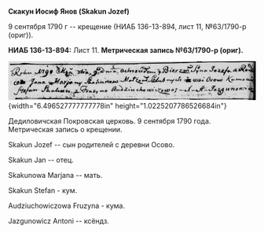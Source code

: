 **Скакун Иосиф Янов (Skakun Jozef)**

9 сентября 1790 г -- крещение (НИАБ 136-13-894, лист 11, №63/1790-р
(ориг)).

**НИАБ 136-13-894:** Лист 11. **Метрическая запись №63/1790-р (ориг).**

![](./media/43641df56d45fe9551283912833ec8dfcf02441d.png){width="6.496527777777778in"
height="1.0225207786526684in"}

Дедиловичская Покровская церковь. 9 сентября 1790 года. Метрическая
запись о крещении.

Skakun Jozef -- сын родителей с деревни Осово.

Skakun Jan -- отец.

Skakunowa Marjana -- мать.

Skakun Stefan - кум.

Audziuchowiczowa Fruzyna - кума.

Jazgunowicz Antoni -- ксёндз.

